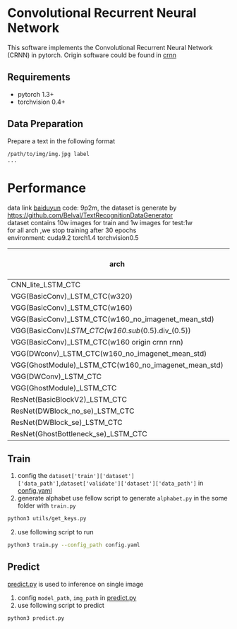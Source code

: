 Convolutional Recurrent Neural Network
======================================

This software implements the Convolutional Recurrent Neural Network (CRNN) in pytorch.
Origin software could be found in [crnn](https://github.com/bgshih/crnn)


## Requirements
* pytorch 1.3+
* torchvision 0.4+

## Data Preparation
Prepare a text in the following format
```
/path/to/img/img.jpg label
...
```

# Performance

data link [baiduyun]( https://pan.baidu.com/s/1w7KssjsOHbBTLtjaltLJ0w) code: 9p2m, the dataset is generate by  <https://github.com/Belval/TextRecognitionDataGenerator>  
dataset contains 10w images for train and 1w images for test:1w  
for all arch ,we stop training after 30 epochs  
environment: cuda9.2 torch1.4 torchvision0.5

| arch                    | model size(m)   | gpu mem(m) | speed(ms,avg of 100 inference)   | acc |
| ----------------------- | ------ | -------- | ------ | ------ |
| CNN_lite_LSTM_CTC | 6.25 | 2731     | 6.91ms | 0.8866 |
| VGG(BasicConv)_LSTM_CTC(w320) | 25.45 | 2409     | 4.02ms | 0.9874 |
| VGG(BasicConv)_LSTM_CTC(w160) | 25.45 | 2409     | 4.02ms | 0.9908 |
| VGG(BasicConv)_LSTM_CTC(w160_no_imagenet_mean_std) | 25.45 | 2409     | 4.02ms | 0.9927 |
| VGG(BasicConv)_LSTM_CTC(w160.sub_(0.5).div_(0.5)) | 25.45 | 2409     | 4.02ms | 0.9927 |
| VGG(BasicConv)_LSTM_CTC(w160 origin crnn rnn) | 25.45 | 2409     | 4.02ms | 0.9922 |
| VGG(DWconv)_LSTM_CTC(w160_no_imagenet_mean_std) | 25.45 | 2409     | 4.01ms | 0.9725 |
| VGG(GhostModule)_LSTM_CTC(w160_no_imagenet_mean_std) | 25.45 | 2329     | 5.46ms | 0.9878 |
| VGG(DWConv)_LSTM_CTC | 24.45 | 3985     | 6.47ms | 0.893 |
| VGG(GhostModule)_LSTM_CTC | 9.23 | 4289     | 8.13ms | 0.04 |
| ResNet(BasicBlockV2)_LSTM_CTC | 37.21 | 5515     | 8.6ms | 0.9608|
| ResNet(DWBlock_no_se)_LSTM_CTC | 19.22 | 5533     | 12ms | 0.9566|
| ResNet(DWBlock_se)_LSTM_CTC | 19.90 |   5729   | 10ms | 0.9559 |
| ResNet(GhostBottleneck_se)_LSTM_CTC | 23.10 | 6291     | 13ms | 0.97|


## Train

1. config the `dataset['train']['dataset']['data_path']`,`dataset['validate']['dataset']['data_path']` in [config.yaml](config/icdar2015.yaml)
2. generate alphabet
  use fellow script to generate `alphabet.py` in the some folder with `train.py` 
```sh
python3 utils/get_keys.py
```
2. use following script to run
```sh
python3 train.py --config_path config.yaml
```

## Predict 
[predict.py](predict.py) is used to inference on single image

1. config `model_path`, `img_path` in [predict.py](predict.py)
2. use following script to predict
```sh
python3 predict.py
```